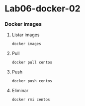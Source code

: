 # Lab06-docker-02

### Docker images


1. Listar images
    ```bash
    docker images
    ```    

1. Pull
    ```bash
    docker pull centos
    
    ``` 

1. Push
    ```bash
    docker push centos
    ``` 
    
1. Eliminar
    ```bash
    docker rmi centos
    ``` 
    